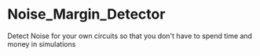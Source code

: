 # Noise_Margin_Detector
Detect Noise for your own circuits so that you don't have to spend time and money in simulations
